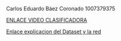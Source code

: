 Carlos Eduardo Báez Coronado 1007379375

[ENLACE VIDEO CLASIFICADORA](https://youtu.be/pawpbCrJSSw)


[Enlace explicacion del Dataset y la red](https://youtu.be/HNgTtIZ7uts)
